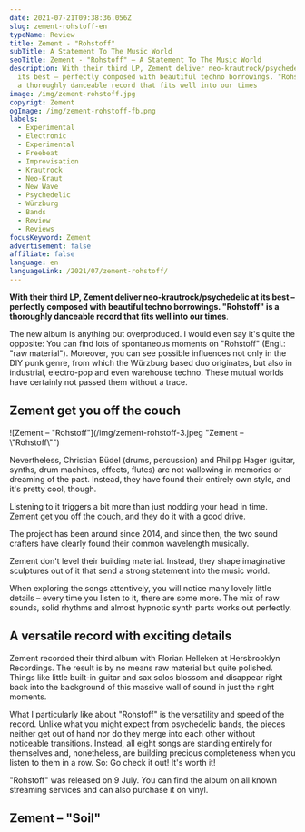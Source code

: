 ```yaml
---
date: 2021-07-21T09:38:36.056Z
slug: zement-rohstoff-en
typeName: Review
title: Zement - "Rohstoff"
subTitle: A Statement To The Music World
seoTitle: Zement - "Rohstoff" – A Statement To The Music World
description: With their third LP, Zement deliver neo-krautrock/psychedelic at
  its best – perfectly composed with beautiful techno borrowings. "Rohstoff" is
  a thoroughly danceable record that fits well into our times
image: /img/zement-rohstoff.jpg
copyrigt: Zement
ogImage: /img/zement-rohstoff-fb.png
labels:
  - Experimental
  - Electronic
  - Experimental
  - Freebeat
  - Improvisation
  - Krautrock
  - Neo-Kraut
  - New Wave
  - Psychedelic
  - Würzburg
  - Bands
  - Review
  - Reviews
focusKeyword: Zement
advertisement: false
affiliate: false
language: en
languageLink: /2021/07/zement-rohstoff/
---
```

**With their third LP, Zement deliver neo-krautrock/psychedelic at its best – perfectly composed with beautiful techno borrowings. "Rohstoff" is a thoroughly danceable record that fits well into our times**.

The new album is anything but overproduced. I would even say it's quite the opposite: You can find lots of spontaneous moments on "Rohstoff" (Engl.: "raw material"). Moreover, you can see possible influences not only in the DIY punk genre, from which the Würzburg based duo originates, but also in industrial, electro-pop and even warehouse techno. These mutual worlds have certainly not passed them without a trace.

## Zement get you off the couch

![Zement – "Rohstoff"](/img/zement-rohstoff-3.jpeg "Zement – \\"Rohstoff\\"")

Nevertheless, Christian Büdel (drums, percussion) and Philipp Hager (guitar, synths, drum machines, effects, flutes) are not wallowing in memories or dreaming of the past. Instead, they have found their entirely own style, and it's pretty cool, though.

Listening to it triggers a bit more than just nodding your head in time. Zement get you off the couch, and they do it with a good drive.

The project has been around since 2014, and since then, the two sound crafters have clearly found their common wavelength musically. 

<div style={{border:"2px solid #aaa",padding: "1rem"}}>Zement don't level their building material. Instead, they shape imaginative sculptures out of it that send a strong statement into the music world.</div>

When exploring the songs attentively, you will notice many lovely little details – every time you listen to it, there are some more. The mix of raw sounds, solid rhythms and almost hypnotic synth parts works out perfectly.

## A versatile record with exciting details

Zement recorded their third album with Florian Helleken at Hersbrooklyn Recordings.   The result is by no means raw material but quite polished. Things like little built-in guitar and sax solos blossom and disappear right back into the background of this massive wall of sound in just the right moments.

What I particularly like about "Rohstoff" is the versatility and speed of the record. Unlike what you might expect from psychedelic bands, the pieces neither get out of hand nor do they merge into each other without noticeable transitions. Instead, all eight songs are standing entirely for themselves and, nonetheless, are building precious completeness when you listen to them in a row. So: Go check it out! It's worth it!

"Rohstoff" was released on 9 July. You can find the album on all known streaming services and can also purchase it on vinyl.

## Zement – "Soil"

<YouTube id="Pa4TG3UmiVw&t=1s" />